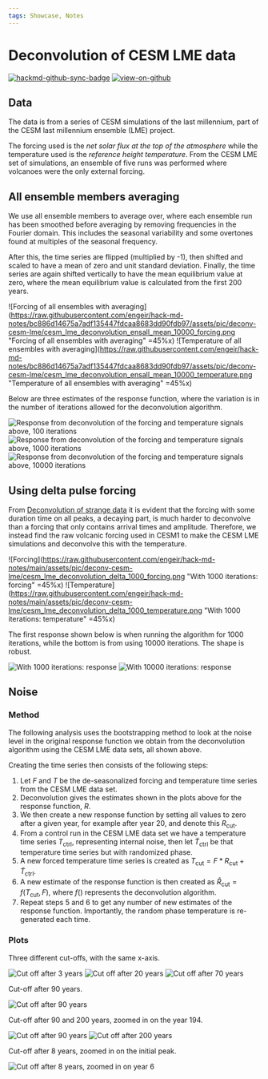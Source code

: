 ```yaml
---
tags: Showcase, Notes
---
```


# Deconvolution of CESM LME data

[![hackmd-github-sync-badge](https://hackmd.io/j4L-EIhRQqGdl5KmiIZ-_w/badge)](https://hackmd.io/@engeir/Sy1iHzrgs)
[![view-on-github](https://img.shields.io/badge/View%20on-GitHub-yellowgreen)](https://github.com/engeir/hack-md-notes/blob/main/cesm_lme_deconvolution.md)

## Data

The data is from a series of CESM simulations of the last millennium, part of the CESM
last millennium ensemble (LME) project.

The forcing used is the _net solar flux at the top of the atmosphere_ while the
temperature used is the _reference height temperature_. From the CESM LME set of
simulations, an ensemble of five runs was performed where volcanoes were the only
external forcing.

## All ensemble members averaging

We use all ensemble members to average over, where each ensemble run has been smoothed
before averaging by removing frequencies in the Fourier domain. This includes the
seasonal variability and some overtones found at multiples of the seasonal frequency.

After this, the time series are flipped (multiplied by -1), then shifted and scaled to
have a mean of zero and unit standard deviation. Finally, the time series are again
shifted vertically to have the mean equilibrium value at zero, where the mean
equilibrium value is calculated from the first 200 years.

![Forcing of all ensembles with
averaging](<https://raw.githubusercontent.com/engeir/hack-md-notes/bc886d14675a7adf135447fdcaa8683dd90fdb97/assets/pic/deconv-cesm-lme/cesm_lme_deconvolution_ensall_mean_10000_forcing.png>
"Forcing of all ensembles with averaging" =45%x)
![Temperature of all ensembles with
averaging](<https://raw.githubusercontent.com/engeir/hack-md-notes/bc886d14675a7adf135447fdcaa8683dd90fdb97/assets/pic/deconv-cesm-lme/cesm_lme_deconvolution_ensall_mean_10000_temperature.png>
"Temperature of all ensembles with averaging" =45%x)

Below are three estimates of the response function, where the variation is in the number
of iterations allowed for the deconvolution algorithm.

![Response from deconvolution of the forcing and temperature signals above, 100
iterations](https://raw.githubusercontent.com/engeir/hack-md-notes/bc886d14675a7adf135447fdcaa8683dd90fdb97/assets/pic/deconv-cesm-lme/cesm_lme_deconvolution_ensall_mean_100-respnse.png
"Response from deconvolution of the forcing and temperature signals above, 100
iterations")
![Response from deconvolution of the forcing and temperature signals above, 1000
iterations](https://raw.githubusercontent.com/engeir/hack-md-notes/bc886d14675a7adf135447fdcaa8683dd90fdb97/assets/pic/deconv-cesm-lme/cesm_lme_deconvolution_ensall_mean_1000-respnse.png
"Response from deconvolution of the forcing and temperature signals above, 1000
iterations")
![Response from deconvolution of the forcing and temperature signals above, 10000
iterations](https://raw.githubusercontent.com/engeir/hack-md-notes/bc886d14675a7adf135447fdcaa8683dd90fdb97/assets/pic/deconv-cesm-lme/cesm_lme_deconvolution_ensall_mean-10000_respnse.png
"Response from deconvolution of the forcing and temperature signals above, 10000
iterations")

## Using delta pulse forcing

From [Deconvolution of strange data](/FFrnfgKrRTmOC8BqAiVgEA) it is evident that the
forcing with some duration time on all peaks, a decaying part, is much harder to
deconvolve than a forcing that only contains arrival times and amplitude. Therefore, we
instead find the raw volcanic forcing used in CESM1 to make the CESM LME simulations and
deconvolve this with the temperature.

![Forcing](<https://raw.githubusercontent.com/engeir/hack-md-notes/main/assets/pic/deconv-cesm-lme/cesm_lme_deconvolution_delta_1000_forcing.png>
"With 1000 iterations: forcing" =45%x)
![Temperature](<https://raw.githubusercontent.com/engeir/hack-md-notes/main/assets/pic/deconv-cesm-lme/cesm_lme_deconvolution_delta_1000_temperature.png>
"With 1000 iterations: temperature" =45%x)

The first response shown below is when running the algorithm for 1000 iterations, while
the bottom is from using 10000 iterations. The shape is robust.

![With 1000 iterations:
response](https://raw.githubusercontent.com/engeir/hack-md-notes/main/assets/pic/deconv-cesm-lme/cesm_lme_deconvolution_delta_1000-respnse.png
"With 1000 iterations: response")
![With 10000 iterations:
response](https://raw.githubusercontent.com/engeir/hack-md-notes/main/assets/pic/deconv-cesm-lme/cesm_lme_deconvolution_delta_10000-respnse.png
"With 10000 iterations: response")

## Noise

### Method

The following analysis uses the bootstrapping method to look at the noise level in the
original response function we obtain from the deconvolution algorithm using the CESM LME
data sets, all shown above.

Creating the time series then consists of the following steps:

1. Let $F$ and $T$ be the de-seasonalized forcing and temperature time series from the
   CESM LME data set.
2. Deconvolution gives the estimates shown in the plots above for the response function,
   $R$.
3. We then create a new response function by setting all values to zero after a given
   year, for example after year 20, and denote this $R_{\mathrm{cut}}$.
4. From a control run in the CESM LME data set we have a temperature time series
   $T_{\mathrm{ctrl}}$, representing internal noise, then let
   $\widetilde{T}_{\mathrm{ctrl}}$ be that temperature time series but with randomized
   phase.
5. A new forced temperature time series is created as
   $T_{\mathrm{cut}}=F\ast{}R_{\mathrm{cut}}+\widetilde{T}_{\mathrm{ctrl}}$.
6. A new estimate of the response function is then created as
   $\widehat{R}_{\mathrm{cut}}=f(T_{\mathrm{cut}}, F)$, where $f()$ represents the
   deconvolution algorithm.
7. Repeat steps 5 and 6 to get any number of new estimates of the response function.
   Importantly, the random phase temperature is re-generated each time.

### Plots

Three different cut-offs, with the same x-axis.

![Cut off after 3
years](https://raw.githubusercontent.com/engeir/hack-md-notes/aaa8494525cd9b2e50ae76219b22a48f84611a10/assets/pic/deconv-cesm-lme/cesm-lme-cut3-iter50.png
"Cut off after 3 years") ![Cut off after 20
years](https://raw.githubusercontent.com/engeir/hack-md-notes/aaa8494525cd9b2e50ae76219b22a48f84611a10/assets/pic/deconv-cesm-lme/cesm-lme-cut20-iter50.png
"Cut off after 20 years") ![Cut off after 70
years](https://raw.githubusercontent.com/engeir/hack-md-notes/aaa8494525cd9b2e50ae76219b22a48f84611a10/assets/pic/deconv-cesm-lme/cesm-lme-cut70-iter50.png
"Cut off after 70 years")

Cut-off after 90 years.

![Cut off after 90
years](https://raw.githubusercontent.com/engeir/hack-md-notes/aaa8494525cd9b2e50ae76219b22a48f84611a10/assets/pic/deconv-cesm-lme/cesm-lme-cut90-iter50.png
"Cut off after 90 years")

Cut-off after 90 and 200 years, zoomed in on the year 194.

![Cut off after 90
years](https://raw.githubusercontent.com/engeir/hack-md-notes/aaa8494525cd9b2e50ae76219b22a48f84611a10/assets/pic/deconv-cesm-lme/cesm-lme-cut90-iter50-example194.png
"Cut off after 90 years") ![Cut off after 200
years](https://raw.githubusercontent.com/engeir/hack-md-notes/aaa8494525cd9b2e50ae76219b22a48f84611a10/assets/pic/deconv-cesm-lme/cesm-lme-cut200-iter50-example194.png
"Cut off after 200 years")

Cut-off after 8 years, zoomed in on the initial peak.

![Cut off after 8 years, zoomed in on year
6](https://raw.githubusercontent.com/engeir/hack-md-notes/aaa8494525cd9b2e50ae76219b22a48f84611a10/assets/pic/deconv-cesm-lme/cesm-lme-cut8-iter50-example6.png
"Cut off after 8 years, zoomed in on year 6")
